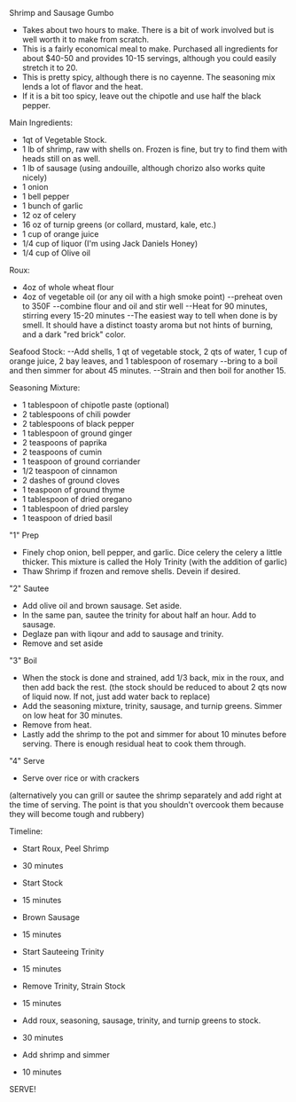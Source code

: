 Shrimp and Sausage Gumbo
* Takes about two hours to make. There is a bit of work involved but is well worth it to make from scratch.
* This is a fairly economical meal to make. Purchased all ingredients for about $40-50 and provides 10-15 servings, although you could easily stretch it to 20.
* This is pretty spicy, although there is no cayenne. The seasoning mix lends a lot of flavor and the heat.
* If it is a bit too spicy, leave out the chipotle and use half the black pepper.

Main Ingredients:
* 1qt of Vegetable Stock.
* 1 lb of shrimp, raw with shells on. Frozen is fine, but try to find them with heads still on as well.
* 1 lb of sausage (using andouille, although chorizo also works quite nicely)
* 1 onion
* 1 bell pepper
* 1 bunch of garlic
* 12 oz of celery
* 16 oz of turnip greens (or collard, mustard, kale, etc.)
* 1 cup of orange juice
* 1/4 cup of liquor (I'm using Jack Daniels Honey)
* 1/4 cup of Olive oil

Roux:
* 4oz of whole wheat flour
* 4oz of vegetable oil (or any oil with a high smoke point)
--preheat oven to 350F
--combine flour and oil and stir well
--Heat for 90 minutes, stirring every 15-20 minutes
--The easiest way to tell when done is by smell. It should have a distinct toasty aroma but not hints of burning, and a dark "red brick" color.

Seafood Stock:
--Add shells, 1 qt of vegetable stock, 2 qts of water, 1 cup of orange juice, 2 bay leaves, and 1 tablespoon of rosemary
--bring to a boil and then simmer for about 45 minutes.
--Strain and then boil for another 15.

Seasoning Mixture:
* 1 tablespoon of chipotle paste (optional)
* 2 tablespoons of chili powder
* 2 tablespoons of black pepper
* 1 tablespoon of ground ginger
* 2 teaspoons of paprika
* 2 teaspoons of cumin
* 1 teaspoon of ground corriander
* 1/2 teaspoon of cinnamon
* 2 dashes of ground cloves
* 1 teaspoon of ground thyme
* 1 tablespoon of dried oregano
* 1 tablespoon of dried parsley
* 1 teaspoon of dried basil


"1" Prep

* Finely chop onion, bell pepper, and garlic. Dice celery the celery a little thicker. This mixture is called the Holy Trinity (with the addition of garlic)
* Thaw Shrimp if frozen and remove shells. Devein if desired.

"2" Sautee

* Add olive oil and brown sausage. Set aside.
* In the same pan, sautee the trinity for about half an hour. Add to sausage.
* Deglaze pan with liqour and add to sausage and trinity.
* Remove and set aside

"3" Boil

* When the stock is done and strained, add 1/3 back, mix in the roux, and then add back the rest. (the stock should be reduced to about 2 qts now of liquid now. If not, just add water back to replace)
* Add the seasoning mixture, trinity, sausage, and turnip greens. Simmer on low heat for 30 minutes.
* Remove from heat.
* Lastly add the shrimp to the pot and simmer for about 10 minutes before serving. There is enough residual heat to cook them through.

"4" Serve

* Serve over rice or with crackers

(alternatively you can grill or sautee the shrimp separately and add right at the time of serving. The point is that you shouldn't overcook them because they will become tough and rubbery)

Timeline:
- Start Roux, Peel Shrimp
* 30 minutes
- Start Stock
* 15 minutes
- Brown Sausage
* 15 minutes
- Start Sauteeing Trinity
* 15 minutes
- Remove Trinity, Strain Stock
* 15 minutes
- Add roux, seasoning, sausage, trinity, and turnip greens to stock.
* 30 minutes
- Add shrimp and simmer
* 10 minutes

SERVE!
